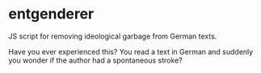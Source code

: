 # entgenderer
JS script for removing ideological garbage from German texts.

Have you ever experienced this? You read a text in German and suddenly you wonder if the author had a spontaneous stroke? 
